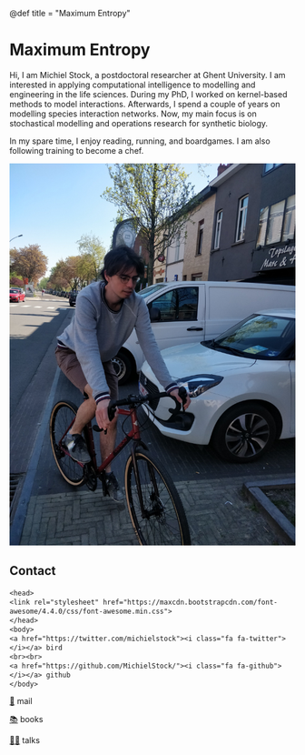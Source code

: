 @def title = "Maximum Entropy"

# Maximum Entropy

Hi, I am Michiel Stock, a postdoctoral researcher at Ghent University.
I am interested in applying computational intelligence to modelling and engineering in the life sciences.
During my PhD, I worked on kernel-based methods to model interactions.
Afterwards, I spend a couple of years on modelling species interaction networks.
Now, my main focus is on stochastical modelling and operations research for synthetic biology.

In my spare time, I enjoy reading, running, and boardgames. I am also following training to become a chef.

![](images/me.jpeg)

## Contact

~~~
<head>
<link rel="stylesheet" href="https://maxcdn.bootstrapcdn.com/font-awesome/4.4.0/css/font-awesome.min.css">
</head>
<body>
<a href="https://twitter.com/michielstock"><i class="fa fa-twitter"></i></a> bird
<br><br>
<a href="https://github.com/MichielStock/"><i class="fa fa-github"></i></a> github
</body>
~~~

[📧](mailto:michielfmstock@gmail.com) mail

[📚](https://www.goodreads.com/user/show/4249244-michiel) books

[👨‍🏫](https://speakerdeck.com/michielstock) talks
